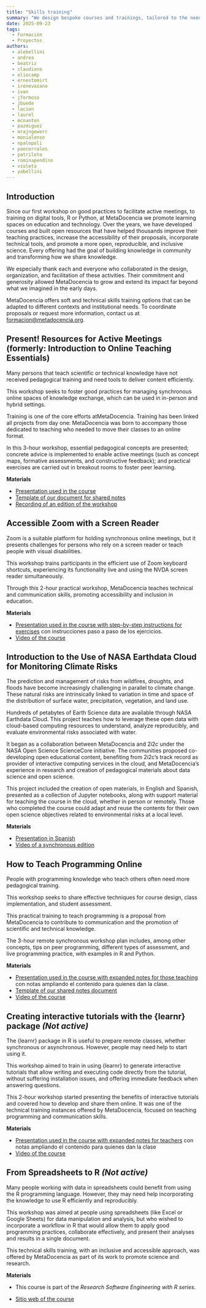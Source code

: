 ```yaml
---
title: "Skills training"
summary: "We design bespoke courses and trainings, tailored to the needs of each institution or community, to strengthen capacities in open science, data analysis, and digital tools."
date: 2025-09-23
tags:
  - Formación
  - Proyectos
authors:
  - alebellini
  - andrea
  - beatriz
  - claudiano
  - eliocamp
  - ernestomirt
  - irenevazano
  - ivan
  - jformoso
  - jbuede
  - lacion
  - laurel
  - mcnanton
  - pazmiguez
  - mrajngewerc
  - monialonso
  - npalopoli
  - paocorrales
  - patriloto
  - rominapendino
  - violeta
  - yabellini
---
```


## Introduction
Since our first workshop on good practices to facilitate active meetings, to training on digital tools, R or Python, at MetaDocencia we promote learning spaces on education and technology.
Over the years, we have developed courses and built open resources that have helped thousands improve their teaching practices, increase the accessibility of their proposals, incorporate technical tools, and promote a more open, reproducible, and inclusive science. Every offering had the goal of building knowledge in community and transforming how we share knowledge.

We especially thank each and everyone who collaborated in the design, organization, and facilitation of these activities. Their commitment and generosity allowed MetaDocencia to grow and extend its impact far beyond what we imagined in the early days.

MetaDocencia offers soft and technical skills training options that can be adapted to different contexts and institutional needs. To coordinate proposals or request more information, contact us at formacion@metadocencia.org.

## Present! Resources for Active Meetings (formerly: Introduction to Online Teaching Essentials)
Many persons that teach scientific or technical knowledge have not received pedagogical training and need tools to deliver content efficiently.

This workshop seeks to foster good practices for managing synchronous online spaces of knowledge exchange, which can be used in in-person and hybrid settings.

Training is one of the core efforts atMetaDocencia. Training has been linked all projects from day one: MetaDocencia was born to accompany those dedicated to teaching who needed to move their classes to an online format.

In this 3-hour workshop, essential pedagogical concepts are presented; concrete advice is implemented to enable active meetings (such as concept maps, formative assessments, and constructive feedback); and practical exercises are carried out in breakout rooms to foster peer learning.

**Materials**
* [Presentation used in the course](https://zenodo.org/records/7387859)
* [Template of our document for shared notes](https://zenodo.org/records/7391035)
* [Recording of an edition of the workshop](https://youtu.be/P0kK6SsAImA)

## Accessible Zoom with a Screen Reader
Zoom is a suitable platform for holding synchronous online meetings, but it presents challenges for persons who rely on a screen reader or teach people with visual disabilities.

This workshop trains participants in the efficient use of Zoom keyboard shortcuts, experiencing its functionality live and using the NVDA screen reader simultaneously.

Through this 2-hour practical workshop, MetaDocencia teaches technical and communication skills, promoting accessibility and inclusion in education.

**Materials**
* [Presentation used in the course with step-by-step instructions for exercises](https://docs.google.com/presentation/d/1fbi8_JHPwFGuae8eY2yUVG8WA81g8uxoejEhnGmBShY/edit?usp=sharing) con instrucciones paso a paso de los ejercicios. 
* [Video of the course](https://youtu.be/p8kjdVAtYsw)

## Introduction to the Use of NASA Earthdata Cloud for Monitoring Climate Risks
The prediction and management of risks from wildfires, droughts, and floods have become increasingly challenging in parallel to climate change. These natural risks are intrinsically linked to variation in time and space of the distribution of surface water, precipitation, vegetation, and land use.

Hundreds of petabytes of Earth Science data are available through NASA Earthdata Cloud. This project teaches how to leverage these open data with cloud-based computing resources to understand, analyze reproducibly, and evaluate environmental risks associated with water.

It began as a collaboration between MetaDocencia and 2i2c under the NASA Open Science ScienceCore initiative. The communities proposed co-developing open educational content, benefiting from 2i2c’s track record as provider of interactive computing services in the cloud, and MetaDocencia’s experience in research and creation of pedagogical materials about data science and open science.

This project included the creation of open materials, in English and Spanish, presented as a collection of Jupyter notebooks, along with support material for teaching the course in the cloud, whether in person or remotely. Those who completed the course could adapt and reuse the contents for their own open science objectives related to environmental risks at a local level.

**Materials**
* [Presentation in Spanish](https://doi.org/10.5281/zenodo.16808922)
* [Video of a synchronous edition](https://youtu.be/r68BUz7dKsQ)

## How to Teach Programming Online
People with programming knowledge who teach others often need more pedagogical training.

This workshop seeks to share effective techniques for course design, class implementation, and student assessment.

This practical training to teach programming is a proposal from MetaDocencia to contribute to communication and the promotion of scientific and technical knowledge.

The 3-hour remote synchronous workshop plan includes, among other concepts, tips on peer programming, different types of assessment, and live programming practice, with examples in R and Python.

**Materials**
* [Presentation used in the course with expanded notes for those teaching](https://docs.google.com/presentation/d/1sj6tbtqjWY8AvcQLVih3FTFIa1pKERFRxk3KY8KK13w/edit?usp=sharing) con notas ampliando el contenido para quienes dan la clase.
* [Template of our shared notes document](https://drive.google.com/file/d/1PK0mbRYke33qQIKcgmrlusJe6dIGYx9y/view?usp=sharing)
* [Video of the course](https://youtu.be/awRCNo0PEZU)

## Creating interactive tutorials with the {learnr} package _(Not active)_
The {learnr} package in R is useful to prepare remote classes, whether synchronous or asynchronous. However, people may need help to start using it.

This workshop aimed to train in using {learnr} to generate interactive tutorials that allow writing and executing code directly from the tutorial, without suffering installation issues, and offering immediate feedback when answering questions.

This 2-hour workshop started presenting the benefits of interactive tutorials and covered how to develop and share them online. It was one of the technical training instances offered by MetaDocencia, focused on teaching programming and communication skills.

**Materials**
* [Presentation used in the course with expanded notes for teachers](https://docs.google.com/presentation/d/1QLRUbERgEk85s8qK6mzmMJn7avQ_bEmTn_NzFYgqwkc/edit?usp=sharing) con notas ampliando el contenido para quienes dan la clase
* [Video of the course](https://youtu.be/d7eXzRzEdC8)

## From Spreadsheets to R _(Not active)_
Many people working with data in spreadsheets could benefit from using the R programming language. However, they may need help incorporating the knowledge to use R efficiently and reproducibly.

This workshop was aimed at people using spreadsheets (like Excel or Google Sheets) for data manipulation and analysis, but who wished to incorporate a workflow in R that would allow them to apply good programming practices, collaborate effectively, and present their analyses and results in a single document.

This technical skills training, with an inclusive and accessible approach, was offered by MetaDocencia as part of its work to promote science and research.

**Materials**
- This course is part of the _Research Software Engineering with R series_.
* [Sitio web of the course](https://yabellini.github.io/fromSpreadSheetToR)

